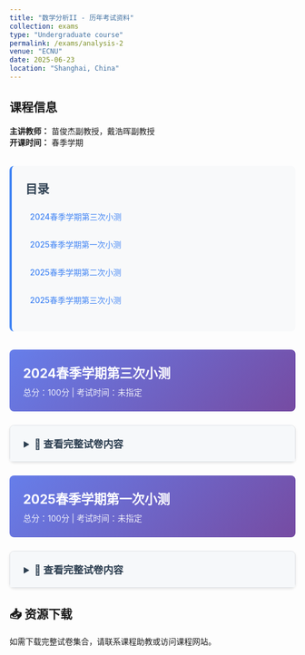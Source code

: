 ```yaml
---
title: "数学分析II - 历年考试资料"
collection: exams
type: "Undergraduate course"
permalink: /exams/analysis-2
venue: "ECNU"
date: 2025-06-23
location: "Shanghai, China"
---
```


## 课程信息
**主讲教师：** 苗俊杰副教授，戴浩晖副教授  
**开课时间：** 春季学期 

<div class="exam-toc">
  <h2> 目录</h2>
  <ul>
    <li><a href="#2024-spring-test3">2024春季学期第三次小测</a></li>
    <li><a href="#2025-spring-test1">2025春季学期第一次小测</a></li>
    <li><a href="#2025-spring-test2">2025春季学期第二次小测</a></li>
    <li><a href="#2025-spring-test3">2025春季学期第三次小测</a></li>
  </ul>
</div>

<style>
.exam-toc {
  background: #f8f9fa;
  padding: 1.5rem;
  border-radius: 8px;
  margin: 2rem 0;
  border-left: 4px solid #4285f4;
}

.exam-toc h2 {
  margin-top: 0;
  color: #2c3e50;
}

.exam-toc ul {
  list-style: none;
  padding-left: 0;
}

.exam-toc li {
  margin: 0.8rem 0;
  padding: 0.5rem;
  border-radius: 4px;
  transition: background 0.3s;
}

.exam-toc li:hover {
  background: #e3f2fd;
}

.exam-toc a {
  text-decoration: none;
  color: #4285f4;
  font-weight: 500;
  display: block;
}

.exam-header {
  background: linear-gradient(135deg, #667eea 0%, #764ba2 100%);
  color: white;
  padding: 1.5rem;
  border-radius: 8px;
  margin: 1.5rem 0;
}

.exam-header h3 {
  margin: 0;
  font-size: 1.4rem;
}

.exam-meta {
  opacity: 0.9;
  font-size: 0.9rem;
  margin-top: 0.5rem;
}

details {
  background: white;
  border: 1px solid #e1e4e8;
  border-radius: 8px;
  margin: 1.5rem 0;
  box-shadow: 0 2px 4px rgba(0,0,0,0.1);
  transition: box-shadow 0.3s;
}

details:hover {
  box-shadow: 0 4px 8px rgba(0,0,0,0.15);
}

summary {
  background: #f6f8fa;
  padding: 1.2rem 1.5rem;
  cursor: pointer;
  font-weight: 600;
  color: #2c3e50;
  border-radius: 8px 8px 0 0;
  font-size: 1.1rem;
}

details[open] summary {
  border-bottom: 1px solid #e1e4e8;
}

.exam-content {
  padding: 1.5rem;
}

.question {
  margin: 1.5rem 0;
  padding: 1rem;
  background: #fafbfc;
  border-radius: 6px;
  border-left: 3px solid #4285f4;
}

.question-title {
  font-weight: 600;
  color: #2c3e50;
  margin-bottom: 0.8rem;
  display: flex;
  justify-content: space-between;
  align-items: center;
}

.points {
  background: #4285f4;
  color: white;
  padding: 0.2rem 0.6rem;
  border-radius: 12px;
  font-size: 0.8rem;
  font-weight: 500;
}

.math-content {
  line-height: 1.6;
  font-size: 1rem;
}

.math-content p {
  margin: 0.8rem 0;
}

.proof {
  background: #fff3e0;
  border: 1px solid #ffb74d;
  border-radius: 6px;
  padding: 1rem;
  margin: 1rem 0;
}

.proof-title {
  font-weight: 600;
  color: #e65100;
  margin-bottom: 0.5rem;
}

@media (max-width: 768px) {
  .exam-content {
    padding: 1rem;
  }
  
  summary {
    padding: 1rem;
  }
  
  .question {
    padding: 0.8rem;
  }
}
</style>

<div id="2024-spring-test3" class="exam-header">
  <h3>2024春季学期第三次小测</h3>
  <div class="exam-meta">总分：100分 | 考试时间：未指定</div>
</div>

<details markdown="1">
  <summary>📝 查看完整试卷内容</summary>
  <div class="exam-content">
    <div class="question">
      <div class="question-title">
        <span>第1题 - 判断题</span>
        <span class="points">20分</span>
      </div>
      <div class="math-content">
        <p>判断下列陈述是否正确，并简述理由（判断3分，理由2分）</p>
        <p>1. 若非负无穷积分\(\displaystyle\int_a^{+\infty} f(x)\ \mathrm{d}x\)收敛且\(f(x)\)在\([a,+\infty)\)上连续，则\(\lim\limits_{x\to+\infty}f(x)=0.\)</p>
        <p>2. 若无穷积分\(\displaystyle\int_a^{+\infty} f(x)\ \mathrm{d}x\)绝对收敛，则无穷积分\(\displaystyle\int_a^{+\infty} f^2(x)\ \mathrm{d}x\)也收敛.</p>
        <p>3. 若正项级数\(\sum u_n\)收敛，则\(\ \exists\ N,\ n>N\)时\(\sqrt[n]{u_n}<q\)，其中\(q\in [0,1).\)</p>
        <p>4. 若对任意\( p\in \mathbb{N} _+,\ \forall \varepsilon>0,\exists\ N\in\mathbb{N} _+\)，当\(n>N\)时，\(\|u _{n+1}+u _{n+2}+\cdots +u _{n+p}\|<\varepsilon\)，则\(\sum u_n\)收敛.</p>
      </div>
    </div>

    <div class="question">
      <div class="question-title">
        <span>第2题 - 反常积分敛散性</span>
        <span class="points">20分</span>
      </div>
      <div class="math-content">
        <p>讨论下列反常积分的敛散性（绝对收敛、条件收敛或发散）</p>
        <p>1. \(\displaystyle\int_1^{+\infty} e^{-x}\arccos x \ \mathrm{d}x\);</p>
        <p>2. \(\displaystyle\int_0^1 \frac{\sqrt{x}}{e^{x^2}-1} \ \mathrm{d}x\);</p>
        <p>3. \(\displaystyle\int_0^1 \frac{\ln(1+\sin x)}{x^p}\ \mathrm{d}x,(p>0)\);</p>
        <p>4. \(\displaystyle\int_0^{+\infty} \frac{\cos(x^2)}{(1+x)^p} \mathrm{d}x\).</p>
      </div>
    </div>

    <!-- 继续添加其他题目，结构相同 -->
    <div class="question">
      <div class="question-title">
        <span>第3题 - 数项级数敛散性</span>
        <span class="points">20分</span>
      </div>
      <div class="math-content">
        <p>讨论下列数项级数的敛散性（绝对收敛、条件收敛或发散）</p>
        <p>1. \(\displaystyle\sum \frac{(-1)^nn^3}{3^n}\);</p>
        <p>2. \(\displaystyle\sum \frac{(2n+1)!!}{(2n)^n} \);</p>
        <p>3. \(\displaystyle\sum \frac{\sin 2n}{\sqrt{n}}\);</p>
        <p>4. \(\displaystyle\sum \frac{1}{\ln((n+1)!)} \).</p>
      </div>
    </div>

    <div class="question">
      <div class="question-title">
        <span>第4题 - 证明题</span>
        <span class="points">10分</span>
      </div>
      <div class="math-content">
        <p>设函数\(f(x)\)在\([1,+\infty\)上非负递减，若\(\displaystyle\int_1^{+\infty}x^2f(x)\ \mathrm{d}x\)收敛，证明\(\lim\limits_{x\to+\infty}x^3f(x)=0.\)</p>
      </div>
    </div>

    <div class="question">
      <div class="question-title">
        <span>第5题 - 证明题</span>
        <span class="points">10分</span>
      </div>
      <div class="math-content">
        <p>设数列\(\{a_n\}\)单调递减收敛于0，证明\[\sum (-1)^n\sqrt[n]{a_1a_2\cdots a_n}\]收敛.</p>
      </div>
    </div>

    <div class="question">
      <div class="question-title">
        <span>第6题 - 证明题</span>
        <span class="points">10分</span>
      </div>
      <div class="math-content">
        <p>设正项级数\(\displaystyle\sum_{n=1}^\infty a_n\)收敛，余项\(\displaystyle R_n=\sum_{k=n+1}^\infty a_k\). 证明\(\displaystyle\sum_{n=1}^\infty\frac{a_{n+1}}{\sqrt{R_n}}\)收敛.</p>
      </div>
    </div>

    <div class="question">
      <div class="question-title">
        <span>第7题 - 证明题</span>
        <span class="points">10分</span>
      </div>
      <div class="math-content">
        <p>证明Bertrand判别法：若正项级数\(\sum u_n\)满足</p>
        <p>\[\lim_{n\to\infty}\ln(n+1)\left[(n+1)\left(1-\frac{u_{n+1}}{u_n}\right)-1\right]=b,\]</p>
        <p>则当\(b>1\)时\(\sum u_n\)收敛，当\(b<1\)时\(\sum u_n\)发散.</p>
      </div>
    </div>
  </div>
</details>

<!-- 其他考试按照相同结构继续添加 -->

<div id="2025-spring-test1" class="exam-header">
  <h3>2025春季学期第一次小测</h3>
  <div class="exam-meta">总分：100分 | 考试时间：未指定</div>
</div>

<details markdown="1">
  <summary>📝 查看完整试卷内容</summary>
  <div class="exam-content">
    <!-- 2025第一次小测内容 -->
    <div class="question">
      <div class="question-title">
        <span>第1题 - 判断题</span>
        <span class="points">28分</span>
      </div>
      <div class="math-content">
        <p>判断下列陈述是否正确，并简述理由（判断4分，理由3分）</p>
        <p>1. 设数列\(\{a_n\},\{b_n\}\)均有界，则\(\varliminf\limits_{n\to\infty} (a_n+b_n)=\varliminf\limits_{n\to\infty} a_n+\varliminf\limits_{n\to\infty} b_n.\)</p>
        <p>2. 若数列\(\{a_n\}\)有界，\(\varlimsup\limits_{n\to\infty}a_n>0\)，则\(\ \exists\ N\)，当\(n>N\)时，\(a_n>0.\)</p>
        <p>3. 若定义在\(\mathbb{R}\)上的连续函数\(f(x)\)是周期函数，则\(f(x)\)的原函数\(F(x)\)一定是周期函数.</p>
        <p>4. 若定义在\(\mathbb{R}\)上的连续函数\(f(x)\)是偶函数，则\(f(x)\)的原函数\(F(x)\)一定是奇函数.</p>
      </div>
    </div>
    <!-- 继续添加其他题目 -->
  </div>
</details>

<!-- 继续添加2025春季学期第二次和第三次小测 -->

<div class="download-section">
  <h2>📥 资源下载</h2>
  <p>如需下载完整试卷集合，请联系课程助教或访问课程网站。</p>
</div>

<script>
// 添加一些交互功能
document.addEventListener('DOMContentLoaded', function() {
  // 为所有details元素添加切换动画
  const detailsElements = document.querySelectorAll('details');
  
  detailsElements.forEach(details => {
    details.addEventListener('toggle', function() {
      if (this.open) {
        this.style.transition = 'all 0.3s ease';
      }
    });
  });
  
  // 平滑滚动到锚点
  const links = document.querySelectorAll('a[href^="#"]');
  links.forEach(link => {
    link.addEventListener('click', function(e) {
      e.preventDefault();
      const targetId = this.getAttribute('href');
      const targetElement = document.querySelector(targetId);
      if (targetElement) {
        targetElement.scrollIntoView({
          behavior: 'smooth',
          block: 'start'
        });
      }
    });
  });
});
</script>
